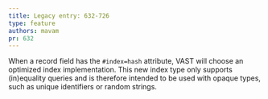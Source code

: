 ```yaml
---
title: Legacy entry: 632-726
type: feature
authors: mavam
pr: 632
---
```


When a record field has the `#index=hash` attribute, VAST will choose an
optimized index implementation. This new index type only supports (in)equality
queries and is therefore intended to be used with opaque types, such as unique
identifiers or random strings.
